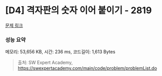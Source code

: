 # [D4] 격자판의 숫자 이어 붙이기 - 2819 

[문제 링크](https://swexpertacademy.com/main/code/problem/problemDetail.do?contestProbId=AV7I5fgqEogDFAXB) 

### 성능 요약

메모리: 53,656 KB, 시간: 236 ms, 코드길이: 1,613 Bytes



> 출처: SW Expert Academy, https://swexpertacademy.com/main/code/problem/problemList.do